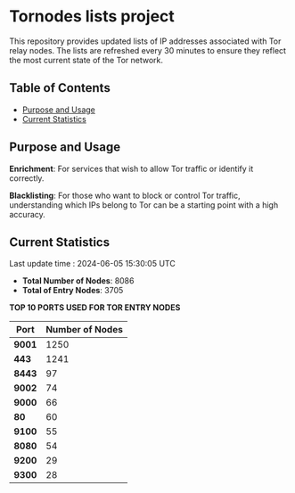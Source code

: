 # Tornodes lists project

This repository provides updated lists of IP addresses associated with Tor relay nodes. The lists are refreshed every 30 minutes to ensure they reflect the most current state of the Tor network.

## Table of Contents

- [Purpose and Usage](#purpose-and-usage)
- [Current Statistics](#current-statistics)


## Purpose and Usage

**Enrichment**: For services that wish to allow Tor traffic or identify it correctly.

**Blacklisting**: For those who want to block or control Tor traffic, understanding which IPs belong to Tor can be a starting point with a high accuracy.

## Current Statistics

Last update time : 2024-06-05 15:30:05 UTC

- **Total Number of Nodes**: 8086
- **Total of Entry Nodes**: 3705

**TOP 10 PORTS USED FOR TOR ENTRY NODES**

| **Port** | **Number of Nodes** |
|------|-----------------|
| **9001**   | 1250  |
| **443**   | 1241  |
| **8443**   | 97  |
| **9002**   | 74  |
| **9000**   | 66  |
| **80**   | 60  |
| **9100**   | 55  |
| **8080**   | 54  |
| **9200**   | 29  |
| **9300**   | 28  |

